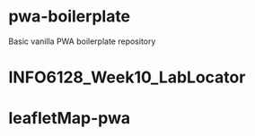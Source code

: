 # pwa-boilerplate
Basic vanilla PWA boilerplate repository
# INFO6128_Week10_LabLocator
# leafletMap-pwa
